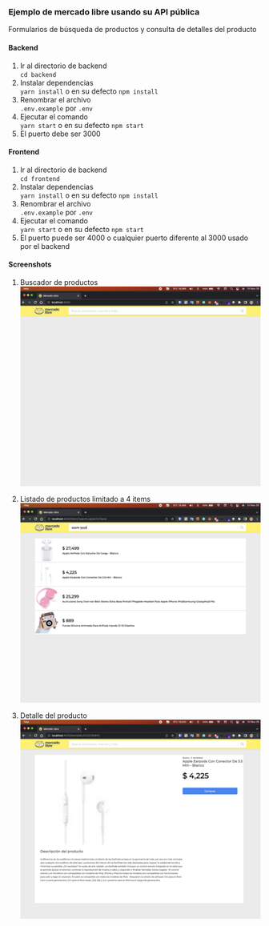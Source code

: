 ### Ejemplo de mercado libre usando su API pública

Formularios de búsqueda de productos y consulta de detalles del producto

#### Backend

1. Ir al directorio de backend<br/>
  `cd backend`
2. Instalar dependencias<br/>
  `yarn install` o en su defecto `npm install`
3. Renombrar el archivo<br/>
  `.env.example` por `.env`
4. Ejecutar el comando<br/>
  `yarn start` o en su defecto `npm start`
5. El puerto debe ser 3000

#### Frontend

1. Ir al directorio de backend<br/>
  `cd frontend`
2. Instalar dependencias<br/>
  `yarn install` o en su defecto `npm install`
3. Renombrar el archivo<br/>
  `.env.example` por `.env`
4. Ejecutar el comando<br/>
  `yarn start` o en su defecto `npm start`
5. El puerto puede ser 4000 o cualquier puerto diferente al 3000 usado por el backend

#### Screenshots

1. Buscador de productos<br/>
![Search](https://raw.githubusercontent.com/tenondecrpc/mercado-libre/master/screenshots/search.png)

2. Listado de productos limitado a 4 items<br/>
![Lista](https://raw.githubusercontent.com/tenondecrpc/mercado-libre/master/screenshots/items-list.png)

3. Detalle del producto<br/>
![Detalle](https://raw.githubusercontent.com/tenondecrpc/mercado-libre/master/screenshots/item-detail.png)
